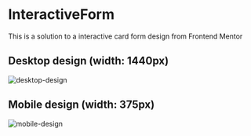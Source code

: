 # InteractiveForm

This is a solution to a interactive card form design from Frontend Mentor

## Desktop design (width: 1440px)

![desktop-design](https://github.com/Miafargo/Interactive-form/assets/97089063/873a586d-87a6-44a6-8aa6-434d08765dc0)

## Mobile design (width: 375px)

![mobile-design](https://github.com/Miafargo/Interactive-form/assets/97089063/db832d7f-ef3d-4e19-883c-3573a0aaa822)
